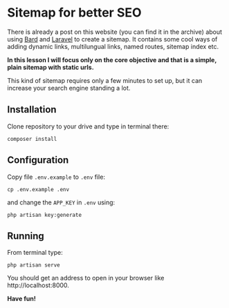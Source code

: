 # Sitemap for better SEO

There is already a post on this website (you can find it in the archive) about using [Bard](https://github.com/laravelista/Bard) and [Laravel](https://laravel.com/) to create a sitemap. It contains some cool ways of adding dynamic links, multilungual links, named routes, sitemap index etc.

**In this lesson I will focus only on the core objective and that is a simple, plain sitemap with static urls.**

This kind of sitemap requires only a few minutes to set up, but it can increase your search engine standing a lot.

## Installation

Clone repository to your drive and type in terminal there:

```
composer install
```

## Configuration

Copy file `.env.example` to `.env` file:

```
cp .env.example .env
```

and change the `APP_KEY` in `.env` using:

```
php artisan key:generate
```

## Running

From terminal type:

```
php artisan serve
```

You should get an address to open in your browser like http://localhost:8000.

**Have fun!**